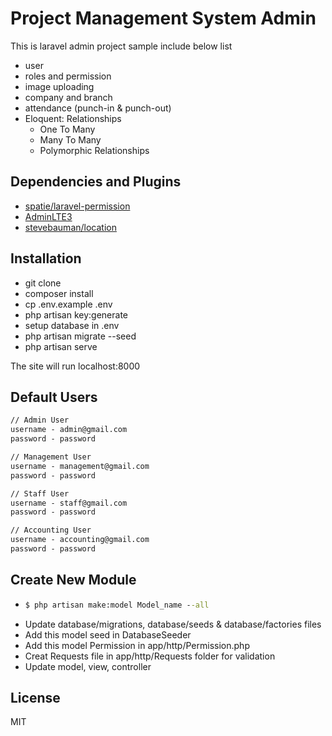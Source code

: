 # Project Management System Admin

This is laravel admin project sample include below list

- user
- roles and permission
- image uploading
- company and branch
- attendance (punch-in & punch-out)
- Eloquent: Relationships
  - One To Many
  - Many To Many
  - Polymorphic Relationships

## Dependencies and Plugins

- [spatie/laravel-permission](https://github.com/spatie/laravel-permission)
- [AdminLTE3](https://adminlte.io/themes/v3/)
- [stevebauman/location](https://github.com/stevebauman/location)

## Installation

- git clone
- composer install
- cp .env.example .env
- php artisan key:generate
- setup database in .env
- php artisan migrate --seed
- php artisan serve

The site will run localhost:8000

## Default Users

```cmd
// Admin User
username - admin@gmail.com
password - password

// Management User
username - management@gmail.com
password - password

// Staff User
username - staff@gmail.com
password - password

// Accounting User
username - accounting@gmail.com
password - password
```
## Create New Module

- ```cmd 
  $ php artisan make:model Model_name --all
  ```
- Update database/migrations, database/seeds & database/factories files
- Add this model seed in DatabaseSeeder
- Add this model Permission in app/http/Permission.php
- Creat Requests file in app/http/Requests folder for validation
- Update model, view, controller 

## License

MIT
